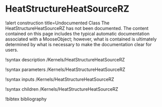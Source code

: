 <!-- MOOSE Documentation Stub: Remove this when content is added. -->

# HeatStructureHeatSourceRZ

!alert construction title=Undocumented Class
The HeatStructureHeatSourceRZ has not been documented. The content contained on this page includes the
typical automatic documentation associated with a MooseObject; however, what is contained is
ultimately determined by what is necessary to make the documentation clear for users.

!syntax description /Kernels/HeatStructureHeatSourceRZ

!syntax parameters /Kernels/HeatStructureHeatSourceRZ

!syntax inputs /Kernels/HeatStructureHeatSourceRZ

!syntax children /Kernels/HeatStructureHeatSourceRZ

!bibtex bibliography
